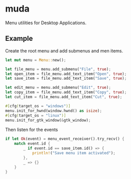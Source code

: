 # muda 

Menu utilities for Desktop Applications.

## Example

Create the root menu and add submenus and men items.
```rs
let mut menu = Menu::new();

let file_menu = menu.add_submenu("File", true);
let open_item = file_menu.add_text_item("Open", true);
let save_item = file_menu.add_text_item("Save", true);

let edit_menu = menu.add_submenu("Edit", true);
let copy_item = file_menu.add_text_item("Copy", true);
let cut_item = file_menu.add_text_item("Cut", true);

#[cfg(target_os = "windows")]
menu.init_for_hwnd(window.hwnd() as isize);
#[cfg(target_os = "linux")]
menu.init_for_gtk_window(&gtk_window);
```
Then listen for the events
```rs
if let Ok(event) = menu_event_receiver().try_recv() {
    match event.id {
        _ if event.id == save_item.id() => {
            println!("Save menu item activated");
        },
        _ => {}
    }
}
```

